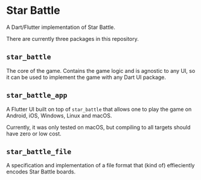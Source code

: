 # Star Battle

A Dart/Flutter implementation of Star Battle.

There are currently three packages in this repository.

## `star_battle`

The core of the game. Contains the game logic and is agnostic to any UI, so
it can be used to implement the game with any Dart UI package.

## `star_battle_app`

A Flutter UI built on top of `star_battle` that allows one to play the game
on Android, iOS, Windows, Linux and macOS.

Currently, it was only tested on macOS, but compiling to all targets should have
zero or low cost.

## `star_battle_file`

A specification and implementation of a file format that (kind of) effieciently
encodes Star Battle boards.